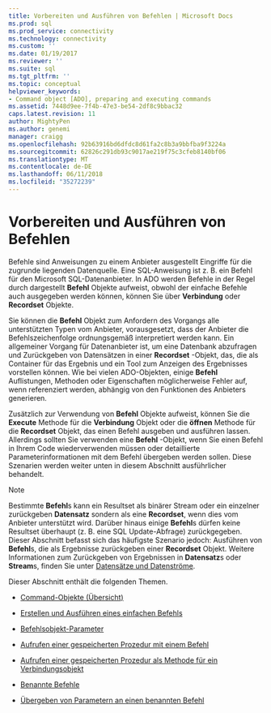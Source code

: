 ```yaml
---
title: Vorbereiten und Ausführen von Befehlen | Microsoft Docs
ms.prod: sql
ms.prod_service: connectivity
ms.technology: connectivity
ms.custom: ''
ms.date: 01/19/2017
ms.reviewer: ''
ms.suite: sql
ms.tgt_pltfrm: ''
ms.topic: conceptual
helpviewer_keywords:
- Command object [ADO], preparing and executing commands
ms.assetid: 7448d9ee-7f4b-47e3-be54-2df8c9bbac32
caps.latest.revision: 11
author: MightyPen
ms.author: genemi
manager: craigg
ms.openlocfilehash: 92b63916bd6dfdc8d61fa2c8b3a9bbfba9f3224a
ms.sourcegitcommit: 62826c291db93c9017ae219f75c3cfeb8140bf06
ms.translationtype: MT
ms.contentlocale: de-DE
ms.lasthandoff: 06/11/2018
ms.locfileid: "35272239"
---
```

# <a name="preparing-and-executing-commands"></a>Vorbereiten und Ausführen von Befehlen
Befehle sind Anweisungen zu einem Anbieter ausgestellt Eingriffe für die zugrunde liegenden Datenquelle. Eine SQL-Anweisung ist z. B. ein Befehl für den Microsoft SQL-Datenanbieter. In ADO werden Befehle in der Regel durch dargestellt **Befehl** Objekte aufweist, obwohl der einfache Befehle auch ausgegeben werden können, können Sie über **Verbindung** oder **Recordset** Objekte.  
  
 Sie können die **Befehl** Objekt zum Anfordern des Vorgangs alle unterstützten Typen vom Anbieter, vorausgesetzt, dass der Anbieter die Befehlszeichenfolge ordnungsgemäß interpretiert werden kann. Ein allgemeiner Vorgang für Datenanbieter ist, um eine Datenbank abzufragen und Zurückgeben von Datensätzen in einer **Recordset** -Objekt, das, die als Container für das Ergebnis und ein Tool zum Anzeigen des Ergebnisses vorstellen können. Wie bei vielen ADO-Objekten, einige **Befehl** Auflistungen, Methoden oder Eigenschaften möglicherweise Fehler auf, wenn referenziert werden, abhängig von den Funktionen des Anbieters generieren.  
  
 Zusätzlich zur Verwendung von **Befehl** Objekte aufweist, können Sie die **Execute** Methode für die **Verbindung** Objekt oder die **öffnen** Methode für die  **Recordset** Objekt, das einen Befehl ausgeben und ausführen lassen. Allerdings sollten Sie verwenden eine **Befehl** -Objekt, wenn Sie einen Befehl in Ihrem Code wiederverwenden müssen oder detaillierte Parameterinformationen mit dem Befehl übergeben werden sollen. Diese Szenarien werden weiter unten in diesem Abschnitt ausführlicher behandelt.  
  
> [!NOTE]
>  Bestimmte **Befehl**s kann ein Resultset als binärer Stream oder ein einzelner zurückgeben **Datensatz** sondern als eine **Recordset**, wenn dies vom Anbieter unterstützt wird. Darüber hinaus einige **Befehl**s dürfen keine Resultset überhaupt (z. B. eine SQL Update-Abfrage) zurückgegeben. Dieser Abschnitt befasst sich das häufigste Szenario jedoch: Ausführen von **Befehl**s, die als Ergebnisse zurückgeben einer **Recordset** Objekt. Weitere Informationen zum Zurückgeben von Ergebnissen in **Datensatz**s oder **Stream**s, finden Sie unter [Datensätze und Datenströme](../../../ado/guide/data/records-and-streams.md).  
  
 Dieser Abschnitt enthält die folgenden Themen.  
  
-   [Command-Objekte (Übersicht)](../../../ado/guide/data/command-object-overview.md)  
  
-   [Erstellen und Ausführen eines einfachen Befehls](../../../ado/guide/data/creating-and-executing-a-simple-command.md)  
  
-   [Befehlsobjekt-Parameter](../../../ado/guide/data/command-object-parameters.md)  
  
-   [Aufrufen einer gespeicherten Prozedur mit einem Befehl](../../../ado/guide/data/calling-a-stored-procedure-with-a-command.md)  
  
-   [Aufrufen einer gespeicherten Prozedur als Methode für ein Verbindungsobjekt](../../../ado/guide/data/calling-a-stored-procedure-as-a-method-on-a-connection-object.md)  
  
-   [Benannte Befehle](../../../ado/guide/data/named-commands.md)  
  
-   [Übergeben von Parametern an einen benannten Befehl](../../../ado/guide/data/passing-parameters-to-a-named-command.md)
